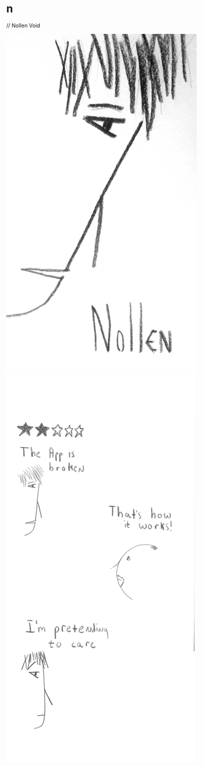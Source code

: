 # n
// Nollen Void

[![cover](i/cover.png?raw=true)](https://www.instagram.com/nollenvoid/)
[![pump fake](i/pumpfake.png?raw=true)](https://www.instagram.com/nollenvoid/)

